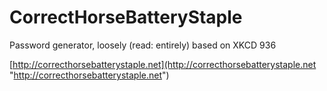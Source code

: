 CorrectHorseBatteryStaple
=========================

Password generator, loosely (read: entirely) based on XKCD 936

[http://correcthorsebatterystaple.net](http://correcthorsebatterystaple.net "http://correcthorsebatterystaple.net")
